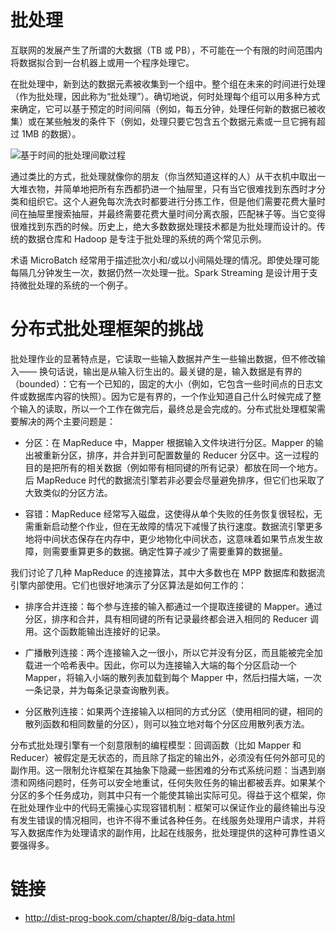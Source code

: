 # 批处理

互联网的发展产生了所谓的大数据（TB 或 PB），不可能在一个有限的时间范围内将数据拟合到一台机器上或用一个程序处理它。

在批处理中，新到达的数据元素被收集到一个组中。整个组在未来的时间进行处理（作为批处理，因此称为“批处理”）。确切地说，何时处理每个组可以用多种方式来确定，它可以基于预定的时间间隔（例如，每五分钟，处理任何新的数据已被收集）或在某些触发的条件下（例如，处理只要它包含五个数据元素或一旦它拥有超过 1MB 的数据）。

![基于时间的批处理间歇过程](https://s2.ax1x.com/2019/10/03/uwHkQJ.png)

通过类比的方式，批处理就像你的朋友（你当然知道这样的人）从干衣机中取出一大堆衣物，并简单地把所有东西都扔进一个抽屉里，只有当它很难找到东西时才分类和组织它。这个人避免每次洗衣时都要进行分拣工作，但是他们需要花费大量时间在抽屉里搜索抽屉，并最终需要花费大量时间分离衣服，匹配袜子等。当它变得很难找到东西的时候。历史上，绝大多数数据处理技术都是为批处理而设计的。传统的数据仓库和 Hadoop 是专注于批处理的系统的两个常见示例。

术语 MicroBatch 经常用于描述批次小和/或以小间隔处理的情况。即使处理可能每隔几分钟发生一次，数据仍然一次处理一批。Spark Streaming 是设计用于支持微批处理的系统的一个例子。

# 分布式批处理框架的挑战

批处理作业的显著特点是，它读取一些输入数据并产生一些输出数据，但不修改输入—— 换句话说，输出是从输入衍生出的。最关键的是，输入数据是有界的（bounded）：它有一个已知的，固定的大小（例如，它包含一些时间点的日志文件或数据库内容的快照）。因为它是有界的，一个作业知道自己什么时候完成了整个输入的读取，所以一个工作在做完后，最终总是会完成的。分布式批处理框架需要解决的两个主要问题是：

- 分区：在 MapReduce 中，Mapper 根据输入文件块进行分区。Mapper 的输出被重新分区，排序，并合并到可配置数量的 Reducer 分区中。这一过程的目的是把所有的相关数据（例如带有相同键的所有记录）都放在同一个地方。后 MapReduce 时代的数据流引擎若非必要会尽量避免排序，但它们也采取了大致类似的分区方法。

- 容错：MapReduce 经常写入磁盘，这使得从单个失败的任务恢复很轻松，无需重新启动整个作业，但在无故障的情况下减慢了执行速度。数据流引擎更多地将中间状态保存在内存中，更少地物化中间状态，这意味着如果节点发生故障，则需要重算更多的数据。确定性算子减少了需要重算的数据量。

我们讨论了几种 MapReduce 的连接算法，其中大多数也在 MPP 数据库和数据流引擎内部使用。它们也很好地演示了分区算法是如何工作的：

- 排序合并连接：每个参与连接的输入都通过一个提取连接键的 Mapper。通过分区，排序和合并，具有相同键的所有记录最终都会进入相同的 Reducer 调用。这个函数能输出连接好的记录。

- 广播散列连接：两个连接输入之一很小，所以它并没有分区，而且能被完全加载进一个哈希表中。因此，你可以为连接输入大端的每个分区启动一个 Mapper，将输入小端的散列表加载到每个 Mapper 中，然后扫描大端，一次一条记录，并为每条记录查询散列表。

- 分区散列连接：如果两个连接输入以相同的方式分区（使用相同的键，相同的散列函数和相同数量的分区），则可以独立地对每个分区应用散列表方法。

分布式批处理引擎有一个刻意限制的编程模型：回调函数（比如 Mapper 和 Reducer）被假定是无状态的，而且除了指定的输出外，必须没有任何外部可见的副作用。这一限制允许框架在其抽象下隐藏一些困难的分布式系统问题：当遇到崩溃和网络问题时，任务可以安全地重试，任何失败任务的输出都被丢弃。如果某个分区的多个任务成功，则其中只有一个能使其输出实际可见。得益于这个框架，你在批处理作业中的代码无需操心实现容错机制：框架可以保证作业的最终输出与没有发生错误的情况相同，也许不得不重试各种任务。在线服务处理用户请求，并将写入数据库作为处理请求的副作用，比起在线服务，批处理提供的这种可靠性语义要强得多。

# 链接

- http://dist-prog-book.com/chapter/8/big-data.html
